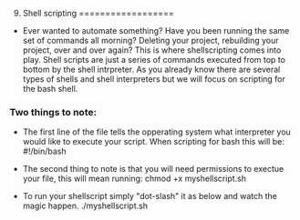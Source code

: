 9. Shell scripting
==================

+ Ever wanted to automate something? Have you been running the same set of commands all morning? Deleting your project, rebuilding your project, over and over again? This is where shellscripting comes into play. Shell scripts are just a series of commands executed from top to bottom by the shell intrpreter. As you already know there are several types of shells and shell interpreters but we will focus on scripting for the bash shell.

### Two things to note:
+ The first line of the file tells the opperating system what interpreter you would like to execute your script. When scripting for bash this will be:
		#!/bin/bash

+ The second thing to note is that you will need permissions to exectue your file, this will mean running:
		chmod +x myshellscript.sh

+ To run your shellscript simply "dot-slash" it as below and watch the magic happen.
		./myshellscript.sh
